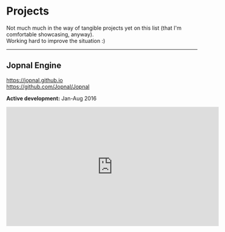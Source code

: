 # Projects
Not much much in the way of tangible projects yet on this list (that I'm comfortable showcasing, anyway).  
Working hard to improve the situation :)

***

## Jopnal Engine
<a href="https://jopnal.github.io/" target="_blank">https://jopnal.github.io</a>  
<a href="https://github.com/Jopnal/Jopnal" target="_blank">https://github.com/Jopnal/Jopnal</a>

**Active development:** Jan-Aug 2016


<iframe
  src="https://www.youtube-nocookie.com/embed/E88Kp8uGrZ0?vq=hd1080&modestbranding=1&rel=0&iv_load_policy=3&color=white"
  width="560" height="315" frameborder="0"
></iframe>
